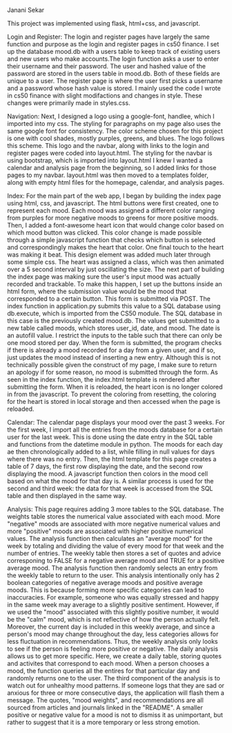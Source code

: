 Janani Sekar

This project was implemented using flask, html+css, and javascript.

Login and Register:
The login and register pages have largely the same function and purpose as the login and register pages in cs50 finance.
I set up the database mood.db with a users table to keep track of existing users and new users who make accounts.The login function asks a user to enter their username and their password.
The user and hashed value of the password are stored in the users table in mood.db. Both of these fields are unique to a user.
The register page is where the user first picks a username and a password whose hash value is stored.
I mainly used the code I wrote in cs50 finance with slight modifactions and changes in style. These changes were primarily made in styles.css.


Navigation:
Next, I designed a logo using a google-font, handlee, which I imported into my css. The styling for paragraphs on my page also uses the same google font for consistency.
The color scheme chosen for this project is one with cool shades, mostly purples, greens, and blues. The logo follows this scheme. This logo and the navbar, along with links to the login and register pages were coded into layout.html.
The styling for the navbar is using bootstrap, which is imported into layout.html
I knew I wanted a calendar and analysis page from the beginning, so I added links for those pages to my navbar.
layout.html was then moved to a templates folder, along with empty html files for the homepage, calendar, and analysis pages.

Index:
For the main part of the web app, I began by building the index page using html, css, and javascript. The html buttons were first created, one to represent each mood. Each mood was assigned a different color ranging from purples for more negative moods to greens for more positive moods.
Then, I added a font-awesome heart icon that would change color based on which mood button was clicked. This color change is made possible through a simple javascript function that checks which button is selected and correspondingly makes the heart that color.
One final touch to the heart was making it beat. This design element was added much later through some simple css. The heart was assigned a class, which was then animated over a 5 second interval by just oscillating the size.
The next part of building the index page was making sure the user's input mood was actually recorded and trackable.
To make this happen, I set up the buttons inside an html form, where the submission value would be the mood that corresponded to a certain button. This form is submitted via POST. The index function in application.py submits this value to a SQL database using db.execute, which is imported from the CS50 module. The SQL database in this case is the previously created mood.db.
The values get submitted to a new table called moods, which stores user_id, date, and mood. The date is an autofill value. I restrict the inputs to the table such that there can only be one mood stored per day.
When the form is submitted, the program checks if there is already a mood recorded for a day from a given user, and if so, just updates the mood instead of inserting a new entry.
Although this is not technically possible given the construct of my page, I make sure to return an apology if for some reason, no mood is submitted through the form.
As seen in the index function, the index.html template is rendered after submitting the form. When it is reloaded, the heart icon is no longer colored in from the javascript. To prevent the coloring from resetting, the coloring for the heart is stored in local storage and then accessed when the page is reloaded.

Calendar:
The calendar page displays your mood over the past 3 weeks.
For the first week, I import all the entries from the moods database for a certain user for the last week. This is done using the date entry in the SQL table and functions from the datetime module in python. The moods for each day ae then chronologically added to a list, while filling in null values for days where there was no entry.
Then, the html template for this page creates a table of 7 days, the first row displaying the date, and the second row displaying the mood. A javascript function then colors in the mood cell based on what the mood for that day is.
A similar process is used for the second and third week: the data for that week is accessed from the SQL table and then displayed in the same way.

Analysis:
This page requires adding 3 more tables to the SQL database. The weights table stores the numerical value associated with each mood. More "negative" moods are associated with more negative numerical values and more "positive" moods are associated with higher positive numerical values.
The analysis function then calculates an "average mood" for the week by totaling and dividing the value of every mood for that week and the number of entries.
The weekly table then stores a set of quotes and advice corresponing to FALSE for a negative average mood and TRUE for a positive average mood. The analysis function then randomly selects an entry from the weekly table to return to the user.
This analysis intentionally only has 2 boolean categories of negative average moods and positive average moods.
This is because forming more specific categories can lead to inaccuracies. For example, someone who was equally stressed and happy in the same week may average to a slightly positive sentiment. However, if we used the "mood" associated with this slightly positive number, it would be the "calm" mood, which is not reflective of how the person actually felt.
Moreover, the current day is included in this weekly average, and since a person's mood may change throughout the day, less categories allows for less fluctuation in recommendations.
Thus, the weekly analysis only looks to see if the person is feeling more positive or negative.
The daily analysis allows us to get more specific. Here, we create a daily table, storing quotes and activites that correspond to each mood. When a person chooses a mood, the function queries all the entires for that particular day and randomly returns one to the user.
The third component of the analysis is to watch out for unhealthy mood patterns. If someone logs that they are sad or anxious for three or more consecutive days, the application will flash them a message.
The quotes, "mood weights", and recommendations are all sourced from articles and journals linked in the "README". A smaller positive or negative value for a mood is not to dismiss it as unimportant, but rather to suggest that it is a more temporary or less strong emotion.
